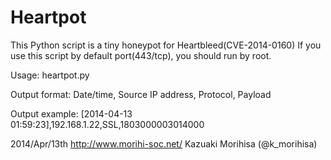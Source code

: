 Heartpot
========

This Python script is a tiny honeypot for Heartbleed(CVE-2014-0160)
If you use this script by default port(443/tcp), you should run by root.

Usage: heartpot.py

Output format:
Date/time, Source IP address, Protocol, Payload

Output example:
[2014-04-13 01:59:23],192.168.1.22,SSL,1803000003014000


2014/Apr/13th
http://www.morihi-soc.net/
Kazuaki Morihisa (@k_morihisa)
